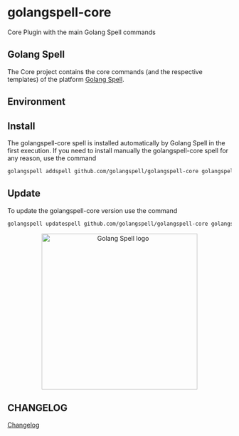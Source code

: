 # golangspell-core
Core Plugin with the main Golang Spell commands

## Golang Spell
The Core project contains the core commands (and the respective templates) of the platform [Golang Spell](https://github.com/golangspell/golangspell).

## Environment

## Install
The golangspell-core spell is installed automatically by Golang Spell in the first execution.
If you need to install manually the golangspell-core spell for any reason, use the command

```bash
golangspell addspell github.com/golangspell/golangspell-core golangspell-core
```

## Update
To update the golangspell-core version use the command

```bash
golangspell updatespell github.com/golangspell/golangspell-core golangspell-core
```

<p align="center">
    <img src="https://github.com/golangspell/golangspell/blob/master/img/gopher_spell.png" width="350" alt="Golang Spell logo"/>
</p>

## CHANGELOG
[Changelog](CHANGELOG.md)
